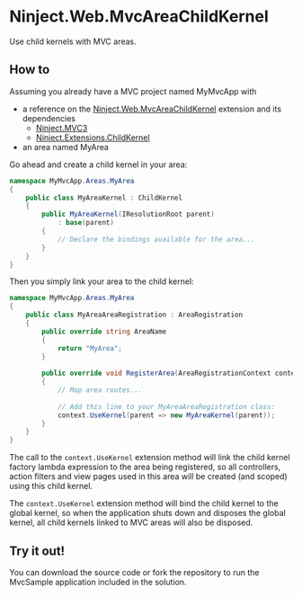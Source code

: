 Ninject.Web.MvcAreaChildKernel
==============================

Use child kernels with MVC areas.

How to
------

Assuming you already have a MVC project named MyMvcApp with 

* a reference on the [Ninject.Web.MvcAreaChildKernel](https://github.com/manuel-guilbault/Ninject.Web.MvcAreaChildKernel) extension and its dependencies
  * [Ninject.MVC3](https://github.com/ninject/ninject.web.mvc)
  * [Ninject.Extensions.ChildKernel](https://github.com/ninject/ninject.extensions.childkernel)
* an area named MyArea

Go ahead and create a child kernel in your area:

```csharp
namespace MyMvcApp.Areas.MyArea
{
    public class MyAreaKernel : ChildKernel
    {
        public MyAreaKernel(IResolutionRoot parent)
            : base(parent)
        {
            // Declare the bindings available for the area...
        }
    }
}
```

Then you simply link your area to the child kernel:
```csharp
namespace MyMvcApp.Areas.MyArea
{
    public class MyAreaAreaRegistration : AreaRegistration
    {
        public override string AreaName
        {
            return "MyArea";
        }
        
        public override void RegisterArea(AreaRegistrationContext context)
        {
            // Map area routes...
            
            // Add this line to your MyAreaAreaRegistration class: 
            context.UseKernel(parent => new MyAreaKernel(parent));
        }
    }
}
```

The call to the ```context.UseKernel``` extension method will link the child kernel factory lambda expression to the area being registered, so all controllers, action filters and view pages used in this area will be created (and scoped) using this child kernel.

The ```context.UseKernel``` extension method will bind the child kernel to the global kernel, so when the application shuts down and disposes the global kernel, all child kernels linked to MVC areas will also be disposed.

Try it out!
-----------

You can download the source code or fork the repository to run the MvcSample application included in the solution.
